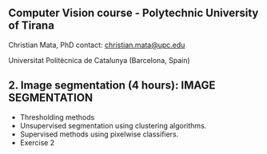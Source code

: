 ## Computer Vision course - Polytechnic University of Tirana

Christian Mata, PhD
contact: christian.mata@upc.edu

Universitat Politècnica de Catalunya (Barcelona, Spain)

## 2. Image segmentation (4 hours): IMAGE SEGMENTATION

- Thresholding methods
- Unsupervised segmentation using clustering algorithms. 
- Supervised methods using pixelwise classifiers.
- Exercise 2



 

